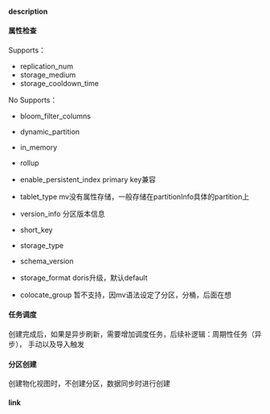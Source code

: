 #### description

#### 属性检查
Supports：
- replication_num 
- storage_medium 
- storage_cooldown_time

No Supports：

- bloom_filter_columns

- dynamic_partition
- in_memory
- rollup
- enable_persistent_index primary key兼容
- tablet_type mv没有属性存储，一般存储在partitionInfo具体的partition上
- version_info  分区版本信息
- short_key
- storage_type
- schema_version
- storage_format  doris升级，默认default
- colocate_group 暂不支持，因mv语法设定了分区，分桶，后面在想

#### 任务调度
创建完成后，如果是异步刷新，需要增加调度任务，后续补逻辑：周期性任务（异步）， 手动以及导入触发

#### 分区创建

创建物化视图时，不创建分区，数据同步时进行创建

#### link





